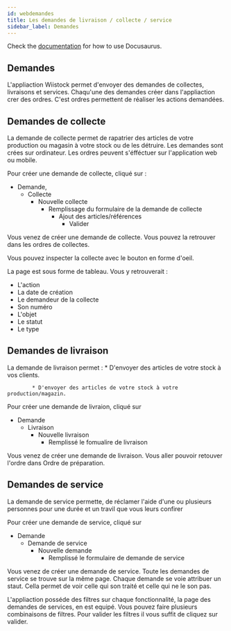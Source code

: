 ```yaml
---
id: webdemandes
title: Les demandes de livraison / collecte / service
sidebar_label: Demandes
---
```


Check the [documentation](https://docusaurus.io) for how to use Docusaurus.

## Demandes

L'appliaction Wiistock permet d'envoyer des demandes de collectes, livraisons et services. Chaqu'une des demandes créer dans l'appliaction crer des ordres. C'est ordres permettent de réaliser les actions demandées. 

## Demandes de collecte

La demande de collecte permet de rapatrier des articles de votre production ou magasin à votre stock ou de les détruire.
Les demandes sont crées sur ordinateur. Les ordres peuvent s'éfféctuer sur l'application web ou mobile. 

Pour créer une demande de collecte, cliqué sur :
* Demande, 
  * Collecte
    * Nouvelle collecte
      * Remplissage du formulaire de la demande de collecte
        * Ajout des articles/références
          * Valider 

Vous venez de créer une demande de collecte. Vous pouvez la retrouver dans les ordres de collectes. 

Vous pouvez inspecter la collecte avec le bouton en forme d'oeil. 

La page est sous forme de tableau. Vous y retrouverait : 
* L'action
* La date de création
* Le demandeur de la collecte
* Son numéro
* L'objet
* Le statut
* Le type

## Demandes de livraison

La demande de livraison permet :
            * D'envoyer des articles de votre stock à vos clients.

            * D'envoyer des articles de votre stock à votre production/magazin.

Pour créer une demande de livraion, cliqué sur 
* Demande
    * Livraison
        * Nouvelle livraison
            * Remplissé le fomualire de livraison 

Vous venez de créer une demande de livraison. Vous aller pouvoir retouver l'ordre dans Ordre de préparation. 

## Demandes de service

La demande de service permette, de réclamer l'aide d'une ou plusieurs personnes pour une durée et un travil que vous leurs confirer 

Pour créer une demande de service, cliqué sur 
* Demande 
  * Demande de service
    * Nouvelle demande
      * Remplissé le formulaire de demande de service

Vous venez de créer une demande de service. Toute les demandes de service se trouve sur la même page.
Chaque demande se voie attribuer un staut. Cella permet de voir celle qui son traité et celle qui ne le son pas.  

L'appliaction posséde des filtres sur chaque fonctionnalité, la page des demandes de services, en est equipé. Vous pouvez faire plusieurs combinaisons de filtres. Pour valider les filtres il vous suffit de cliquez sur valider.
